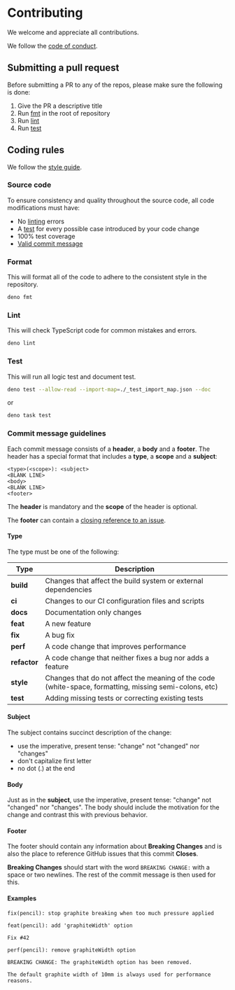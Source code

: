 # Contributing

We welcome and appreciate all contributions.

We follow the [code of conduct](./.github/CODE_OF_CONDUCT.md).

## Submitting a pull request

Before submitting a PR to any of the repos, please make sure the following is
done:

1. Give the PR a descriptive title
2. Run [fmt](#format) in the root of repository
3. Run [lint](#lint)
4. Run [test](#test)

## Coding rules

We follow the
[style guide](https://deno.com/manual/references/contributing/style_guide).

### Source code

To ensure consistency and quality throughout the source code, all code
modifications must have:

- No [linting](#lint) errors
- A [test](#test) for every possible case introduced by your code change
- 100% test coverage
- [Valid commit message](#commit-message-guidelines)

### Format

This will format all of the code to adhere to the consistent style in the
repository.

```bash
deno fmt
```

### Lint

This will check TypeScript code for common mistakes and errors.

```bash
deno lint
```

### Test

This will run all logic test and document test.

```bash
deno test --allow-read --import-map=./_test_import_map.json --doc
```

or

```bash
deno task test
```

### Commit message guidelines

Each commit message consists of a **header**, a **body** and a **footer**. The
header has a special format that includes a **type**, a **scope** and a
**subject**:

```commit
<type>(<scope>): <subject>
<BLANK LINE>
<body>
<BLANK LINE>
<footer>
```

The **header** is mandatory and the **scope** of the header is optional.

The **footer** can contain a
[closing reference to an issue](https://help.github.com/articles/closing-issues-via-commit-messages).

#### Type

The type must be one of the following:

| Type         | Description                                                                                            |
| ------------ | ------------------------------------------------------------------------------------------------------ |
| **build**    | Changes that affect the build system or external dependencies                                          |
| **ci**       | Changes to our CI configuration files and scripts                                                      |
| **docs**     | Documentation only changes                                                                             |
| **feat**     | A new feature                                                                                          |
| **fix**      | A bug fix                                                                                              |
| **perf**     | A code change that improves performance                                                                |
| **refactor** | A code change that neither fixes a bug nor adds a feature                                              |
| **style**    | Changes that do not affect the meaning of the code (white-space, formatting, missing semi-colons, etc) |
| **test**     | Adding missing tests or correcting existing tests                                                      |

#### Subject

The subject contains succinct description of the change:

- use the imperative, present tense: "change" not "changed" nor "changes"
- don't capitalize first letter
- no dot (.) at the end

#### Body

Just as in the **subject**, use the imperative, present tense: "change" not
"changed" nor "changes". The body should include the motivation for the change
and contrast this with previous behavior.

#### Footer

The footer should contain any information about **Breaking Changes** and is also
the place to reference GitHub issues that this commit **Closes**.

**Breaking Changes** should start with the word `BREAKING CHANGE:` with a space
or two newlines. The rest of the commit message is then used for this.

#### Examples

```commit
fix(pencil): stop graphite breaking when too much pressure applied
```

```commit
feat(pencil): add 'graphiteWidth' option

Fix #42
```

```commit
perf(pencil): remove graphiteWidth option

BREAKING CHANGE: The graphiteWidth option has been removed.

The default graphite width of 10mm is always used for performance reasons.
```
